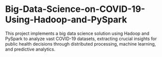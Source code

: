 # Big-Data-Science-on-COVID-19-Using-Hadoop-and-PySpark
This project implements a big data science solution using Hadoop and PySpark to analyze vast COVID-19 datasets, extracting crucial insights for public health decisions through distributed processing, machine learning, and predictive analytics.
